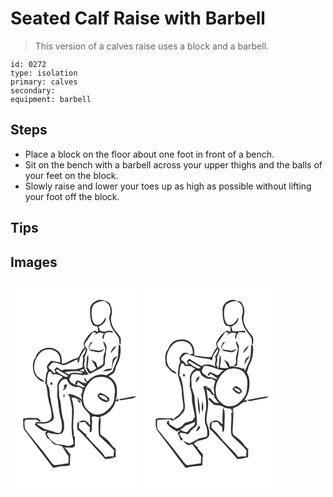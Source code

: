 # Seated Calf Raise with Barbell
> This version of a calves raise uses a block and a barbell.

``` 
id: 0272 
type: isolation 
primary: calves 
secondary:  
equipment: barbell 
``` 

## Steps

 - Place a block on the floor about one foot in front of a bench.
 - Sit on the bench with a barbell across your upper thighs and the balls of your feet on the block.
 - Slowly raise and lower your toes up as high as possible without lifting your foot off the block.

## Tips


## Images

<svg width="208" height="250pt" viewBox="0 0 156 250" xmlns="http://www.w3.org/2000/svg">
  <g fill="#FFF">
    <path d="M0 0h156v250H0V0m103.45 23.81c-4.03 1.77-8.15 5.52-7.87 10.3-.15 6.02-.06 12.35 2.59 17.89 1.16 2.45 3.97 2.63 6.33 2.85.44 2.35.95 4.82-.06 7.11-.53-1.82-2.84-2.39-4.34-1.61-5.56 2.42-9 7.89-11.72 13.07-1.23 2.21.08 4.73.39 7.05-3.22 2.52-4.51 6.49-6.34 9.97-.83 1.75-2.62 2.76-4.49 2.99-5.91.81-10.05 6.49-16.38 5.86.21-4.71.13-9.91-3.26-13.61-7.68-9.38-25.3-5.52-28.24 6.37-3.98 4.91-3.6 11.71-2.4 17.54 1.75 5.65 6.5 10.37 12.17 12.08.42-3.28-3.68-3.18-5.36-5.16-5.47-3.86-7.1-11.23-5.6-17.48C30.39 93.09 33.7 87.36 39 84.07c4.13-1.86 9.15-2.53 13.29-.32 5.76 2.01 7.93 8.72 7.38 14.31-3.79-.61-7.47-1.9-11.36-1.8-1.5 1.95-3.24 3.76-4.38 5.95-.97 2.21 1.57 4.46.24 6.55-2.4 4.24-1.3 9.29-2.78 13.83l1.41 2.37c.67 3.67 1.45 7.34 1.7 11.08.66 9.15 5.25 17.71 4.83 26.99-.09 2.95-2.74 5.08-5.33 5.98-4.43 1.39-9.11.06-13.62.82-.29.76-.86 2.3-1.15 3.06 2.74 2.5 5.8 4.64 8.85 6.74 1.65 1.2 3.7.82 5.56.55-.71.87-1.42 1.74-2.12 2.62.89 1.92 1.71 3.86 2.41 5.85 1.32.89 2.66 1.75 4.01 2.59.81 1.39 1.71 2.77 2.97 3.81 3.07 3.32 8.59 1.04 11.62 4.45 2.43 3.52 4.2 7.49 7.11 10.69.08 2.98-.08 5.95-.23 8.93-5.59.51-11.12 1.53-16.7 2.14-3.16-1.84-4.88-5.23-7.15-7.97-8.95-12.2-19-23.56-28.22-35.54-.12-3.48-1.63-7.87.46-10.85 4.44-.35 8.91-.32 13.36-.48 1.5.83 2.77 2.76 4.67 2.4.67-2.2-2.57-2.82-3.72-4.17-5.66.47-11.68-.9-17.08 1.1.82 4.9-.85 10.66 2.74 14.7 11.13 14.63 22.01 29.46 33.28 43.98 4.67-.64 9.24-2.03 13.98-2.08 2.13-.04 4.31-.12 6.26-1.09-.13-4.35.27-8.68.58-13.01-2.42-2.71-4.54-5.66-7.18-8.17 3.11.06 6.22.33 9.33.37 1.04-.54 2.08-1.07 3.13-1.58.39-3.98.12-7.98.17-11.97-.45-.07-1.35-.23-1.8-.3 1.59-3.67-.55-7.4-.37-11.15.16-6.18.33-12.36 1.01-18.51-.6-5.49-.87-11.14-2.95-16.32 2.46-.59 5.08-.58 6.8 1.57 2.07.16 3.74 1.39 5.31 2.64-.17 6.61 5.75 10.76 9.46 15.46 1.42 3.47-.03 7.31.99 10.93.58 1.29-1.09 2.28-1.6.78-.62-2.28-2.99-3.29-4.91-4.26-3.17-.49-6.3.78-8.78 2.7-.58 2.57-.64 5.25-.27 7.86 5.43 4.72 10.28 10.08 15.15 15.37 5.85 6.91 12.44 13.16 18.14 20.18 4.35.07 8.6-1 12.69-2.36-.01-3.22.06-6.43.05-9.65-2.03-1.61-3.97-3.38-5.43-5.54-3.13-4.88-7.94-8.3-12.59-11.59-1.79-7.06.92-14.39-.49-21.54 7.98-2.26 14.58-8.33 17.62-16.03.1-.64.28-1.94.37-2.59.94-.02 2.81-.04 3.74-.06.28-.97-.04-1.92-.32-2.84l-2.94 1.75c1.94-5.26 1.83-10.97 1.15-16.46-.96-5.41-4.85-9.75-9.67-12.16 1.89-1.53 4.14-2.53 6.04-4.04 2.6-2.47 2-6.43 3.62-9.4 4.25-6.84 5.37-15.25 4.56-23.17-.64-.69-1.28-1.38-1.91-2.08-.38 4.58-.69 9.16-.79 13.75-.83 6.67-4.84 12.33-6.59 18.75-2.47 1.63-4.95 3.28-7.5 4.78-8.05-2.79-17.25.99-22.55 7.3-.48-.22-1.43-.67-1.9-.9 0-1.52-.6-2.71-1.82-3.56-.93 2.76.96 4.52 2.94 6.06-3.65 1.71-6.71-.9-9.82-2.41-2.76-1.14-6.42 4.22-2.68 5.39.52-1.33 1.04-2.65 1.56-3.97 3.17 1.77 5.77 4.37 8.9 6.2-3.68 1.57-6.24-2.17-9.7-2.12-3.13-.22-5.56-2.49-8.15-4.01-.47-1.1-.95-2.18-1.45-3.26.8-2.09 1.9-4.05 3.07-5.96 4.44.14 8.91.11 13.28 1.03l.32 1.83.05-2.07c2.2.08 4.38-.25 6.54-.69-1.63-2.08-3.03-4.33-4.5-6.52-.25-1.9-.72-3.76-.98-5.66.44-2.62 1.75-5.29.45-7.9 1.66-3.25 2.87-6.67 3.55-10.26-2.19-1.89-4.5-4.78-2.4-7.67 3.2-4.06 5.94-8.45 9.02-12.6 1.36.28 2.72.55 4.09.82-.47.6-1.4 1.81-1.86 2.42 2-.91 3.91-2.02 5.96-2.82 1.76.11 3.38.86 5.05 1.35-.98 2.01-2.84 4.77-.8 6.77.68-1.91 1.51-3.83 1.45-5.91 2.08-3.49 6.27-2.54 9.61-1.97.09-.48.26-1.43.35-1.9-3.41-.86-6.9-.48-10.12.88-1.72-.48-3.45-.9-5.2-1.26-.44-1.74-.93-3.45-1.49-5.15 4.5-1.65 9.62-5.74 8.3-11.11-2.04 4.06-4.83 9.59-10.23 9.07-3.74.39-5.12-3.94-5.96-6.8-.96-5.67-1.43-12.17 1.71-17.27 3.51-3.27 8.63-4.54 13.35-4.39 3.69 2.39 7.01 5.93 6.64 10.67 1.02 4.15-2.42 7.97-.86 12.04.84 2.63.76 5.53 2.17 7.98 2.3 4.52 5.61 8.44 8.46 12.61 1.28 2.12 1.27 4.67 1.01 7.05.49.79 1 1.57 1.52 2.35.19-3 .78-6.07.01-9.04-2.11-4.01-5.77-6.94-7.95-10.91-2.85-4.58-4.55-10.39-2.86-15.68 1.34-5.38.13-11.52-3.61-15.67-4.32-2.08-9.42-4.13-14.13-1.94m7.94 48.17c-.1 3.24 1.53 6.11 2.45 9.12.23 4.06-2.4 7.74-2.27 11.82-.16 2.51.46 5.35-.92 7.6-1.86 1.35-3.89 2.44-5.85 3.65-.83-1.92-1.55-3.88-2.08-5.89a21.882 21.882 0 0 0-5.75-3.19c2.62 3 3.97 6.78 6.22 10.03-2.3 1.14-4.43 3.28-7.02 3.48-1.48-1.41-2.38-3.4-3.86-4.85.76-4.85 1.66-9.71 1.01-14.63-.54.75-1.66 1.28-1.58 2.35.07 4.83-1.07 9.6-.74 14.44 1.05 1.28 2.01 2.65 2.3 4.32.7.44 1.41.87 2.12 1.3 4.55-1.93 8.55-4.97 13.23-6.6 1.52-1.47 3.41-2.66 4.53-4.48.25-3.48-.25-7.06.9-10.44.88-2.64 0-5.55 1.14-8.13.44-3.8-1.62-7.02-3.83-9.9m-15.58 2.04c-.13.47-.39 1.42-.52 1.9-.56.94-1.1 1.89-1.65 2.84.4 1.26.79 2.52 1.16 3.78.63.6 1.26 1.19 1.89 1.79 3.19.07 6.2 1.25 9.35 1.57 2.5-.35 5.01-1.75 6.24-4.03-2.12.56-3.99 2-6.2 2.19-3.48-.56-6.91-1.58-10.49-1.28-.39-1.26-.77-2.51-1.16-3.76 1.44-1.86 2.78-3.79 4.2-5.66l-2.82.66m24.71 12.94c2.02-3.07 5.47-5.53 6.34-9.14-2.94 2.17-6.79 5.07-6.34 9.14m2.02 8.45c-.66 3.19-.38 6.5-1.03 9.7-3.74.55-8.23.3-10.4 4.07 3.31-1.42 7.36-.6 10.37-2.55.97-3.84 1.22-7.95 3.28-11.45 1.45-1.57 2.84-3.21 3.88-5.1-2.21 1.45-5.41 2.43-6.1 5.33m7.5 46.58c.77.55 1.55 1.11 2.34 1.66 5.99-1.5 12.34-1.58 18.09-3.97-.96-.89-2.19-1.12-3.42-.71-5.67 1.01-11.3 2.28-17.01 3.02m-49.76 1.5c1.04 1.18 2.27 3.13 3.96 3.16.55-1.74-2.64-4.66-3.96-3.16z"/>
    <path d="M83.88 90.85c1.82-3.33 3.77-6.6 6.12-9.58 1.02 3.72-1.67 6.77-3.49 9.68 2.02 4.12-1.22 8.2.37 12.32-6.45 4.27-14.54 2.79-21.81 2.97-.82.29-2.47.86-3.29 1.15-2.14-1.25-4.27-2.53-6.43-3.75-.95 1.08-1.9 2.15-2.84 3.24.59 1.11 1.18 2.22 1.75 3.34-.59.1-1.78.32-2.38.42-.92-1.63-2.25-2.95-3.59-4.23-.49-.23-1.46-.68-1.95-.91-.16-.61-.48-1.85-.64-2.46 1.82-1.77 3.46-3.75 5.55-5.21 4.31-.13 7.91 2.54 11.98 3.38 6.52-.4 11.37-5.54 17.66-6.76-.19.88-.56 2.62-.75 3.49.49-.08 1.45-.24 1.94-.31.21-.69.64-2.07.85-2.75-.39-1.45.29-2.8.95-4.03zM82.88 107.92c1.65-.88 3.36-1.67 5.07-2.43.13.89.38 2.67.5 3.56-1.87-.31-3.73-.69-5.57-1.13z"/>
    <path d="M54.09 107.85c1.79-2.8 4.12-.27 6.01.94 2.87 2 6.15 3.33 9.04 5.31-1.92 2.3-4.54.55-6.6-.48-3.14-1.41-5.72-3.73-8.45-5.77zM46.27 108.95c.91.19 1.81.38 2.71.57.45.99.92 1.99 1.39 2.97 4.54-.95 8.82.5 12.44 3.25-4.3 2.37-7 7.36-6.53 12.26.48 4.01-1.02 8.05.07 12.02.96 4.57.72 9.31 1.82 13.86.5 5.17 1.69 10.24 3.09 15.24.52 4.51 1.24 9.65-1.87 13.44-2.32-.11-4.77.08-6.88-1.05-4.68-2.24-10.37-2.15-14.54-5.49-2.11-1.78-5.04-2.47-6.63-4.87 5.57-.16 12.24 1.5 16.9-2.31.47-.16 1.4-.48 1.86-.64.73-1.48 2.38-2.82 2.06-4.6-1.05-7.25-3.16-14.29-3.99-21.57-1.73-5.9-.1-12.99-4.29-18.02.06-5.04-.09-10.51 2.39-15.06m3.64 15.76c.81-1.33.53-2.32-.82-2.95-2.14.23-1.16 4.33.82 2.95zM65.12 109.6c5.18-1.1 10.49-1.14 15.75-1.05 1.97.44 4.63.37 5.58 2.58-5.38.25-11.7-2.67-16.26 1.33-1.68-.96-3.37-1.93-5.07-2.86zM104.63 115.69c5.3-1.05 11.16-.22 15.39 3.32 3.68 3.61 5.64 8.83 5.22 13.98-.4 5.18-.23 10.7-2.9 15.35-2.44 3.78-5.71 7.02-9.38 9.59-5.75 3.96-14.42 3.53-19.23-1.74-6.16-4.5-7.54-13.04-6.09-20.11 1.83-7.46 6.02-14.5 12.47-18.84 1.33-.95 2.96-1.24 4.52-1.55m.12 20.57l-.04 3.07c2.81 3.4 6.76 6.4 11.37 6.44.63-.44 1.88-1.33 2.51-1.77-.06-1.08.16-2.22-.25-3.25-2.78-3.05-6.72-4.54-10.32-6.34-1.08.63-2.17 1.25-3.27 1.85z"/>
    <path d="M59.67 121.71c1.81-2.45 5.41-5.14 8.34-2.78 1.5 5.88 8.17 9.8 14.05 8.42 1.57.89 3.13 1.8 4.7 2.7-.35 1.92-.77 3.83-1.18 5.74-.24-.1-.71-.31-.95-.41.48 2.45.72 4.95 1.02 7.43-3.48-3.56-8.33-5.24-12.96-6.74-1.5-.63-2.99.3-4.43.68 1.15.69 2.73 1.25 2.75 2.89 1.1 6.09 3.37 12.06 2.77 18.35.32 7.68-1.19 15.33-.15 22.99-.23 5.06 2.02 9.76 2.06 14.78-2.7 1.89-6.2 3.09-9.42 1.87-3.33-1.08-6.79-1.38-10.26-1.37-5.37-2.54-9.9-6.74-12.29-12.21.32-.44.96-1.33 1.27-1.77 5.21 1.39 10.93 2.89 16.23 1.18 4.25-3.36 3.15-9.58 2.78-14.3-2.25-6.87-3.14-14.12-3.65-21.31-.3-4.36-2.67-8.42-2.11-12.86.54-4.41-1.77-9.48 1.43-13.28m5.68 2.54c-.29.46-.86 1.37-1.14 1.83.04.71.11 2.13.15 2.84-.47.66-1.42 1.98-1.9 2.64 3.62-.38 4.87-4.07 5.49-7.11l-2.6-.2m-1.76 15.2c2.24.42 1.29-2.65.56-3.68-.47 1.17-.95 2.41-.56 3.68zM105.96 137.47c4.59-1.18 10.11 1.81 11.02 6.62-3.97-1.38-8.72-2.8-11.02-6.62zM97.34 163.82c.66-.43 1.34-.84 2.02-1.25 2.78.83 5.98.39 8.35 2.32l-1.58.89c-.63 6.67-1.03 13.56.17 20.14 5.98 5.89 12.51 11.25 18.02 17.62-.28 2.54-.53 5.09-.81 7.64-3.25-.73-6.56-.25-9.76.46-3.17-5.46-8.04-9.55-12.28-14.12-3.83-3.82-7.12-8.13-11.02-11.88.27-.18.82-.54 1.09-.71-3.63-2.08-6.23-5.46-9.47-8.04.1-2.38.22-4.76.27-7.14 2.38.17 4.77-.01 7.11-.47 1.51 2.29 3.07 4.66 5.54 6.03.24 2.18.14 4.38-.19 6.55 1.21-.41 2.77-.66 2.58-2.33.27-5.23 1.12-10.52-.04-15.71z"/>
  </g>
  <g fill="#333">
    <path d="M103.45 23.81c4.71-2.19 9.81-.14 14.13 1.94 3.74 4.15 4.95 10.29 3.61 15.67-1.69 5.29.01 11.1 2.86 15.68 2.18 3.97 5.84 6.9 7.95 10.91.77 2.97.18 6.04-.01 9.04-.52-.78-1.03-1.56-1.52-2.35.26-2.38.27-4.93-1.01-7.05-2.85-4.17-6.16-8.09-8.46-12.61-1.41-2.45-1.33-5.35-2.17-7.98-1.56-4.07 1.88-7.89.86-12.04.37-4.74-2.95-8.28-6.64-10.67-4.72-.15-9.84 1.12-13.35 4.39-3.14 5.1-2.67 11.6-1.71 17.27.84 2.86 2.22 7.19 5.96 6.8 5.4.52 8.19-5.01 10.23-9.07 1.32 5.37-3.8 9.46-8.3 11.11.56 1.7 1.05 3.41 1.49 5.15 1.75.36 3.48.78 5.2 1.26 3.22-1.36 6.71-1.74 10.12-.88-.09.47-.26 1.42-.35 1.9-3.34-.57-7.53-1.52-9.61 1.97.06 2.08-.77 4-1.45 5.91-2.04-2-.18-4.76.8-6.77-1.67-.49-3.29-1.24-5.05-1.35-2.05.8-3.96 1.91-5.96 2.82.46-.61 1.39-1.82 1.86-2.42-1.37-.27-2.73-.54-4.09-.82-3.08 4.15-5.82 8.54-9.02 12.6-2.1 2.89.21 5.78 2.4 7.67-.68 3.59-1.89 7.01-3.55 10.26 1.3 2.61-.01 5.28-.45 7.9.26 1.9.73 3.76.98 5.66 1.47 2.19 2.87 4.44 4.5 6.52-2.16.44-4.34.77-6.54.69l-.05 2.07-.32-1.83c-4.37-.92-8.84-.89-13.28-1.03-1.17 1.91-2.27 3.87-3.07 5.96.5 1.08.98 2.16 1.45 3.26 2.59 1.52 5.02 3.79 8.15 4.01 3.46-.05 6.02 3.69 9.7 2.12-3.13-1.83-5.73-4.43-8.9-6.2-.52 1.32-1.04 2.64-1.56 3.97-3.74-1.17-.08-6.53 2.68-5.39 3.11 1.51 6.17 4.12 9.82 2.41-1.98-1.54-3.87-3.3-2.94-6.06 1.22.85 1.82 2.04 1.82 3.56.47.23 1.42.68 1.9.9 5.3-6.31 14.5-10.09 22.55-7.3 2.55-1.5 5.03-3.15 7.5-4.78 1.75-6.42 5.76-12.08 6.59-18.75.1-4.59.41-9.17.79-13.75.63.7 1.27 1.39 1.91 2.08.81 7.92-.31 16.33-4.56 23.17-1.62 2.97-1.02 6.93-3.62 9.4-1.9 1.51-4.15 2.51-6.04 4.04 4.82 2.41 8.71 6.75 9.67 12.16.68 5.49.79 11.2-1.15 16.46l2.94-1.75c.28.92.6 1.87.32 2.84-.93.02-2.8.04-3.74.06-.09.65-.27 1.95-.37 2.59-3.04 7.7-9.64 13.77-17.62 16.03 1.41 7.15-1.3 14.48.49 21.54 4.65 3.29 9.46 6.71 12.59 11.59 1.46 2.16 3.4 3.93 5.43 5.54.01 3.22-.06 6.43-.05 9.65-4.09 1.36-8.34 2.43-12.69 2.36-5.7-7.02-12.29-13.27-18.14-20.18-4.87-5.29-9.72-10.65-15.15-15.37-.37-2.61-.31-5.29.27-7.86 2.48-1.92 5.61-3.19 8.78-2.7 1.92.97 4.29 1.98 4.91 4.26.51 1.5 2.18.51 1.6-.78-1.02-3.62.43-7.46-.99-10.93-3.71-4.7-9.63-8.85-9.46-15.46-1.57-1.25-3.24-2.48-5.31-2.64-1.72-2.15-4.34-2.16-6.8-1.57 2.08 5.18 2.35 10.83 2.95 16.32-.68 6.15-.85 12.33-1.01 18.51-.18 3.75 1.96 7.48.37 11.15.45.07 1.35.23 1.8.3-.05 3.99.22 7.99-.17 11.97-1.05.51-2.09 1.04-3.13 1.58-3.11-.04-6.22-.31-9.33-.37 2.64 2.51 4.76 5.46 7.18 8.17-.31 4.33-.71 8.66-.58 13.01-1.95.97-4.13 1.05-6.26 1.09-4.74.05-9.31 1.44-13.98 2.08-11.27-14.52-22.15-29.35-33.28-43.98-3.59-4.04-1.92-9.8-2.74-14.7 5.4-2 11.42-.63 17.08-1.1 1.15 1.35 4.39 1.97 3.72 4.17-1.9.36-3.17-1.57-4.67-2.4-4.45.16-8.92.13-13.36.48-2.09 2.98-.58 7.37-.46 10.85 9.22 11.98 19.27 23.34 28.22 35.54 2.27 2.74 3.99 6.13 7.15 7.97 5.58-.61 11.11-1.63 16.7-2.14.15-2.98.31-5.95.23-8.93-2.91-3.2-4.68-7.17-7.11-10.69-3.03-3.41-8.55-1.13-11.62-4.45-1.26-1.04-2.16-2.42-2.97-3.81-1.35-.84-2.69-1.7-4.01-2.59-.7-1.99-1.52-3.93-2.41-5.85.7-.88 1.41-1.75 2.12-2.62-1.86.27-3.91.65-5.56-.55-3.05-2.1-6.11-4.24-8.85-6.74.29-.76.86-2.3 1.15-3.06 4.51-.76 9.19.57 13.62-.82 2.59-.9 5.24-3.03 5.33-5.98.42-9.28-4.17-17.84-4.83-26.99-.25-3.74-1.03-7.41-1.7-11.08l-1.41-2.37c1.48-4.54.38-9.59 2.78-13.83 1.33-2.09-1.21-4.34-.24-6.55 1.14-2.19 2.88-4 4.38-5.95 3.89-.1 7.57 1.19 11.36 1.8.55-5.59-1.62-12.3-7.38-14.31-4.14-2.21-9.16-1.54-13.29.32-5.3 3.29-8.61 9.02-10.13 14.96-1.5 6.25.13 13.62 5.6 17.48 1.68 1.98 5.78 1.88 5.36 5.16-5.67-1.71-10.42-6.43-12.17-12.08-1.2-5.83-1.58-12.63 2.4-17.54C33 80.16 50.62 76.3 58.3 85.68c3.39 3.7 3.47 8.9 3.26 13.61 6.33.63 10.47-5.05 16.38-5.86 1.87-.23 3.66-1.24 4.49-2.99 1.83-3.48 3.12-7.45 6.34-9.97-.31-2.32-1.62-4.84-.39-7.05 2.72-5.18 6.16-10.65 11.72-13.07 1.5-.78 3.81-.21 4.34 1.61 1.01-2.29.5-4.76.06-7.11-2.36-.22-5.17-.4-6.33-2.85-2.65-5.54-2.74-11.87-2.59-17.89-.28-4.78 3.84-8.53 7.87-10.3M83.88 90.85c-.66 1.23-1.34 2.58-.95 4.03-.21.68-.64 2.06-.85 2.75-.49.07-1.45.23-1.94.31.19-.87.56-2.61.75-3.49-6.29 1.22-11.14 6.36-17.66 6.76-4.07-.84-7.67-3.51-11.98-3.38-2.09 1.46-3.73 3.44-5.55 5.21.16.61.48 1.85.64 2.46.49.23 1.46.68 1.95.91 1.34 1.28 2.67 2.6 3.59 4.23.6-.1 1.79-.32 2.38-.42-.57-1.12-1.16-2.23-1.75-3.34.94-1.09 1.89-2.16 2.84-3.24 2.16 1.22 4.29 2.5 6.43 3.75.82-.29 2.47-.86 3.29-1.15 7.27-.18 15.36 1.3 21.81-2.97-1.59-4.12 1.65-8.2-.37-12.32 1.82-2.91 4.51-5.96 3.49-9.68-2.35 2.98-4.3 6.25-6.12 9.58m-1 17.07c1.84.44 3.7.82 5.57 1.13-.12-.89-.37-2.67-.5-3.56-1.71.76-3.42 1.55-5.07 2.43m-28.79-.07c2.73 2.04 5.31 4.36 8.45 5.77 2.06 1.03 4.68 2.78 6.6.48-2.89-1.98-6.17-3.31-9.04-5.31-1.89-1.21-4.22-3.74-6.01-.94m-7.82 1.1c-2.48 4.55-2.33 10.02-2.39 15.06 4.19 5.03 2.56 12.12 4.29 18.02.83 7.28 2.94 14.32 3.99 21.57.32 1.78-1.33 3.12-2.06 4.6-.46.16-1.39.48-1.86.64-4.66 3.81-11.33 2.15-16.9 2.31 1.59 2.4 4.52 3.09 6.63 4.87 4.17 3.34 9.86 3.25 14.54 5.49 2.11 1.13 4.56.94 6.88 1.05 3.11-3.79 2.39-8.93 1.87-13.44-1.4-5-2.59-10.07-3.09-15.24-1.1-4.55-.86-9.29-1.82-13.86-1.09-3.97.41-8.01-.07-12.02-.47-4.9 2.23-9.89 6.53-12.26-3.62-2.75-7.9-4.2-12.44-3.25-.47-.98-.94-1.98-1.39-2.97-.9-.19-1.8-.38-2.71-.57m18.85.65c1.7.93 3.39 1.9 5.07 2.86 4.56-4 10.88-1.08 16.26-1.33-.95-2.21-3.61-2.14-5.58-2.58-5.26-.09-10.57-.05-15.75 1.05m39.51 6.09c-1.56.31-3.19.6-4.52 1.55-6.45 4.34-10.64 11.38-12.47 18.84-1.45 7.07-.07 15.61 6.09 20.11 4.81 5.27 13.48 5.7 19.23 1.74 3.67-2.57 6.94-5.81 9.38-9.59 2.67-4.65 2.5-10.17 2.9-15.35.42-5.15-1.54-10.37-5.22-13.98-4.23-3.54-10.09-4.37-15.39-3.32m-44.96 6.02c-3.2 3.8-.89 8.87-1.43 13.28-.56 4.44 1.81 8.5 2.11 12.86.51 7.19 1.4 14.44 3.65 21.31.37 4.72 1.47 10.94-2.78 14.3-5.3 1.71-11.02.21-16.23-1.18-.31.44-.95 1.33-1.27 1.77 2.39 5.47 6.92 9.67 12.29 12.21 3.47-.01 6.93.29 10.26 1.37 3.22 1.22 6.72.02 9.42-1.87-.04-5.02-2.29-9.72-2.06-14.78-1.04-7.66.47-15.31.15-22.99.6-6.29-1.67-12.26-2.77-18.35-.02-1.64-1.6-2.2-2.75-2.89 1.44-.38 2.93-1.31 4.43-.68 4.63 1.5 9.48 3.18 12.96 6.74-.3-2.48-.54-4.98-1.02-7.43.24.1.71.31.95.41.41-1.91.83-3.82 1.18-5.74-1.57-.9-3.13-1.81-4.7-2.7-5.88 1.38-12.55-2.54-14.05-8.42-2.93-2.36-6.53.33-8.34 2.78m37.67 42.11c1.16 5.19.31 10.48.04 15.71.19 1.67-1.37 1.92-2.58 2.33.33-2.17.43-4.37.19-6.55-2.47-1.37-4.03-3.74-5.54-6.03-2.34.46-4.73.64-7.11.47-.05 2.38-.17 4.76-.27 7.14 3.24 2.58 5.84 5.96 9.47 8.04-.27.17-.82.53-1.09.71 3.9 3.75 7.19 8.06 11.02 11.88 4.24 4.57 9.11 8.66 12.28 14.12 3.2-.71 6.51-1.19 9.76-.46.28-2.55.53-5.1.81-7.64-5.51-6.37-12.04-11.73-18.02-17.62-1.2-6.58-.8-13.47-.17-20.14l1.58-.89c-2.37-1.93-5.57-1.49-8.35-2.32-.68.41-1.36.82-2.02 1.25z"/>
    <path d="M111.39 71.98c2.21 2.88 4.27 6.1 3.83 9.9-1.14 2.58-.26 5.49-1.14 8.13-1.15 3.38-.65 6.96-.9 10.44-1.12 1.82-3.01 3.01-4.53 4.48-4.68 1.63-8.68 4.67-13.23 6.6-.71-.43-1.42-.86-2.12-1.3-.29-1.67-1.25-3.04-2.3-4.32-.33-4.84.81-9.61.74-14.44-.08-1.07 1.04-1.6 1.58-2.35.65 4.92-.25 9.78-1.01 14.63 1.48 1.45 2.38 3.44 3.86 4.85 2.59-.2 4.72-2.34 7.02-3.48-2.25-3.25-3.6-7.03-6.22-10.03 2.07.77 4 1.84 5.75 3.19.53 2.01 1.25 3.97 2.08 5.89 1.96-1.21 3.99-2.3 5.85-3.65 1.38-2.25.76-5.09.92-7.6-.13-4.08 2.5-7.76 2.27-11.82-.92-3.01-2.55-5.88-2.45-9.12z"/>
    <path d="M95.81 74.02l2.82-.66c-1.42 1.87-2.76 3.8-4.2 5.66.39 1.25.77 2.5 1.16 3.76 3.58-.3 7.01.72 10.49 1.28 2.21-.19 4.08-1.63 6.2-2.19-1.23 2.28-3.74 3.68-6.24 4.03-3.15-.32-6.16-1.5-9.35-1.57-.63-.6-1.26-1.19-1.89-1.79-.37-1.26-.76-2.52-1.16-3.78.55-.95 1.09-1.9 1.65-2.84.13-.48.39-1.43.52-1.9zM120.52 86.96c-.45-4.07 3.4-6.97 6.34-9.14-.87 3.61-4.32 6.07-6.34 9.14zM122.54 95.41c.69-2.9 3.89-3.88 6.1-5.33-1.04 1.89-2.43 3.53-3.88 5.1-2.06 3.5-2.31 7.61-3.28 11.45-3.01 1.95-7.06 1.13-10.37 2.55 2.17-3.77 6.66-3.52 10.4-4.07.65-3.2.37-6.51 1.03-9.7zM49.91 124.71c-1.98 1.38-2.96-2.72-.82-2.95 1.35.63 1.63 1.62.82 2.95zM65.35 124.25l2.6.2c-.62 3.04-1.87 6.73-5.49 7.11.48-.66 1.43-1.98 1.9-2.64-.04-.71-.11-2.13-.15-2.84.28-.46.85-1.37 1.14-1.83zM104.75 136.26c1.1-.6 2.19-1.22 3.27-1.85 3.6 1.8 7.54 3.29 10.32 6.34.41 1.03.19 2.17.25 3.25-.63.44-1.88 1.33-2.51 1.77-4.61-.04-8.56-3.04-11.37-6.44l.04-3.07m1.21 1.21c2.3 3.82 7.05 5.24 11.02 6.62-.91-4.81-6.43-7.8-11.02-6.62zM63.59 139.45c-.39-1.27.09-2.51.56-3.68.73 1.03 1.68 4.1-.56 3.68zM130.04 141.99c5.71-.74 11.34-2.01 17.01-3.02 1.23-.41 2.46-.18 3.42.71-5.75 2.39-12.1 2.47-18.09 3.97-.79-.55-1.57-1.11-2.34-1.66zM80.28 143.49c1.32-1.5 4.51 1.42 3.96 3.16-1.69-.03-2.92-1.98-3.96-3.16z"/>
  </g>
</svg>

<svg width="208" height="250pt" viewBox="0 0 156 250" xmlns="http://www.w3.org/2000/svg">
  <g fill="#FFF">
    <path d="M0 0h156v250H0V0m105.87 23.13c-5.51 1.04-10.92 5.96-10.34 11.93-.04 5.7.11 11.68 2.64 16.91 1.16 2.54 4.13 2.59 6.5 3 .32 2.28.32 4.6.12 6.9-1.05-1.3-3-2.44-4.65-1.54-5.6 2.43-9.06 7.94-11.78 13.15-1.18 2.18.13 4.65.37 6.91-3.49 2.92-4.45 7.54-6.89 11.19-6.83.42-13.63-1.03-20.39-1.87.21-4.14.47-8.66-1.91-12.29-2.94-5.97-10.5-8.16-16.67-6.8-6.15.71-11.01 5.76-12.86 11.48-4.42 5.03-3.38 12.32-2.63 18.41 2.61 5 7.03 9.64 12.64 11.16-.19-3.29-4.18-3.42-6.01-5.56-4.73-3.38-5.89-9.57-5.52-15.02 1.09-6.73 4.66-13.39 10.56-17.05 4.12-1.85 9.14-2.49 13.27-.28 5.53 1.93 7.78 8.3 7.41 13.72-1.53.32-3.06.67-4.53 1.23 5.23 1.49 10.34 3.6 15.8 4.08 4.11.43 8.29.85 12.05 2.7-.18-5.56 4.13-9.89 6.98-14.28.92 3.73-1.63 6.81-3.5 9.72 1.92 4.13-1.14 8.22.23 12.38-4.76-3.16-11.73-4.43-16.61-.88-5.23-2.4-9.75-5.97-14.72-8.81-.97 1.07-1.94 2.13-2.91 3.21.6 1.13 1.19 2.27 1.77 3.41-.58.09-1.73.28-2.31.37-1.12-1.49-2.39-2.87-3.66-4.24-.5-.22-1.51-.66-2.01-.88-.15-.62-.46-1.85-.61-2.47 2.63-2.37 5.01-6.71 9.24-4.71l-.04-1.53c-2.18-.15-4.37-.47-6.56-.19-1.74 1.52-3.18 3.4-4.3 5.42-1.09 2.34 1.58 4.82-.03 7.07-1.98 3.75-1.3 8.13-2.27 12.15 1.01 7.63 5.12 14.86 4.82 22.75-.18 6.42 2.31 12.65 1.81 19.07-.72 1.89-2.18 3.37-3.24 5.07-2.02 3.68-6.44 5-8.56 8.64l-1.97-1.94c-3.88.41-7.77.42-11.64-.02-2.55 0-5.62-.51-7.68 1.36.21 4.95-.87 10.74 2.81 14.71 11.05 14.48 21.82 29.17 32.98 43.57 4.63-.7 9.18-2.01 13.88-2.09 2.14-.03 4.27-.32 6.32-.96-.09-4.4.21-8.79.68-13.16-2.26-2.51-4.43-5.09-6.61-7.68.32-.34.97-1.04 1.29-1.39-.33.11-.98.33-1.3.44-1.35-1.41-2.82-2.68-4.34-3.9 1.98-1.42 3.6-3.65 6.23-3.84 3.28-.58 6.35-1.9 9.56-2.76l-.23-.12c3.61-1.53 3.1-5.81 2.77-8.99-.25-3.91-2.37-7.35-3.12-11.12-.41-8.07 2.62-15.88 1.91-23.96-.73-5-.94-10.07-2.06-15.01 2.67 2.08 5.38 4.24 7.22 7.14.6.14 1.79.41 2.39.54l-.12 3.12.61-.24c1.44 2.33 3.2 4.44 4.97 6.54-1.56-.25-3.15-.32-4.66-.76-2.38-1.7-4.17-4.09-6.54-5.81-.39.36-1.18 1.1-1.58 1.47 1.77 2.15 3.71 4.17 5.86 5.95 2.66 2.27 6.42 1.13 9.52 2.09 2.37 1.09 4.52 2.77 7.2 3.01 1.68.53 3.79.04 5.19 1.14.12.57.36 1.72.49 2.3.36.43 1.07 1.3 1.43 1.73l-2.33.44c1.37 9.07-1.43 18.32.61 27.3 5.91 5.98 12.53 11.27 18.02 17.69-.29 2.51-.53 5.04-.8 7.56-3.07-.52-6.18-.21-9.22.33-7.54-9.66-17.26-17.37-24.54-27.25-2.31-2.81-5.01-5.28-7.68-7.75.09-2.21.19-4.42.25-6.62 2.39.03 4.78-.13 7.14-.49 1.51 2.3 3.14 4.57 5.5 6.07.15 2.11.26 4.21.41 6.32 1.26-.56 1.94-1.48 2.05-2.79.55-5.28.26-10.59.66-15.87-.09-3.59.25-7.6-2.09-10.6-.63 6.61-.85 13.27-.48 19.91-1.9-1.72-3.8-3.54-6.17-4.6-3.2-.59-6.35.79-8.88 2.66-.57 2.51-.64 5.13-.35 7.7 1.3.93 2.59 1.91 3.66 3.1 10.01 10.72 19.98 21.51 29.49 32.68 4.41 0 8.72-1.04 12.89-2.39.02-3.21.08-6.42.07-9.63-2.24-1.81-4.31-3.86-5.91-6.27-3.09-4.57-7.75-7.7-12.1-10.96-.94-2.37-.55-5.1-.62-7.61.63-6.6.64-13.23.87-19.84a5.537 5.537 0 0 1-.72-3.23c.78-1.73 3-1.67 4.44-2.59 4.24-1.61 6.89-6.78 11.98-5.9.09-.61.27-1.83.37-2.44l-2.82.67c2.61-4.61 5.12-9.42 5.78-14.76.5-6.4.78-13.36-3.09-18.87 1.53-3 1.72-6.46 3.23-9.47 4.02-6.66 5.04-14.78 4.27-22.42-.65-.7-1.29-1.4-1.93-2.11-1.04 7.45.42 15.5-3.4 22.35-1.9 3.22-2.13 7.54-5.17 9.97l.44-3.48c-3.13 1.72-5.76-1.7-8.92-1.22-2.96.18-5.57-2.34-8.5-.48-.68-1.61-1.24-3.26-1.96-4.85-1.42-1.68-3.54-2.46-5.46-3.41 2.31 2.98 3.93 6.37 5.6 9.73-3.49.13-7.02.38-10.46-.38.52-5.06 2.75-10.49.11-15.33-.99 5.43-.62 11.04-1.99 16.43-.87-1.99-2.7-3.97-1.92-6.28.57-2.31 1.28-4.67.35-7.01 1.59-3.28 2.85-6.69 3.46-10.29-2.13-1.88-4.44-4.71-2.38-7.56 3.12-4.15 6.06-8.43 9-12.72 1.11.26 3.33.79 4.45 1.05-.78.64-2.32 1.91-3.09 2.55 2.36-.93 4.57-2.2 6.94-3.12 1.69.21 3.3.8 4.94 1.24-1.07 2.23-2.4 4.77-.92 7.12.76-1.97 1.43-3.98 1.83-6.06.66-.88 1.33-1.75 2.01-2.62 2.48-.02 4.96.21 7.42.5l.32-1.88c-5.13-1.32-10.2 1.67-15.3-.22-.43-1.77-.92-3.53-1.46-5.27 4.54-1.69 9.26-5.67 8.47-11.04-2.46 3.85-4.9 9.53-10.4 9.01-3.8.38-5.22-3.99-6.04-6.91-.92-5.64-1.4-12.1 1.73-17.16 3.51-3.33 8.66-4.49 13.38-4.45 1.54 1.32 3.24 2.46 4.59 4 1.95 2.44 2.02 5.72 2.12 8.7.23 3.03-1.94 5.79-1.21 8.83.58 2.33 1 4.7 1.56 7.03 2 5.56 6.14 9.96 9.35 14.82 1.28 2.12 1.23 4.67 1.01 7.05.49.78.99 1.55 1.5 2.32.18-3.81 1.41-8.46-1.59-11.56-5.11-5.99-10.66-12.97-9.82-21.36 1.1-4.25 1.8-8.9.07-13.08-1.01-2.52-2.17-5.58-5.11-6.29-3.11-.97-6.35-2.63-9.67-1.63m8.07 58.86c-.78 4.68-3.01 9.14-2.33 14 .44 2.76-.78 5.42-3.6 6.32 1.43.01 2.86.05 4.29.13 1.6-3.41.48-7.27 1.36-10.84 1.09-3.58.87-7.36 1.46-11.02.44-3.32-2.03-5.87-3.52-8.56-.52 3.55 1.87 6.58 2.34 9.97M95.79 74c-.11.48-.35 1.45-.46 1.93-.58.92-1.14 1.85-1.7 2.78.42 1.29.82 2.58 1.2 3.88.63.57 1.26 1.13 1.88 1.71 3.17.16 6.18 1.24 9.31 1.58 2.62-.23 4.89-1.97 6.48-3.98-2.17.55-4.12 1.87-6.36 2.11-3.52-.46-6.98-1.46-10.56-1.27-.4-1.24-.8-2.49-1.19-3.74 1.43-1.8 2.76-3.68 4.15-5.52-.92.17-1.83.35-2.75.52m24.64 13.02c2.28-3.03 5.27-5.71 6.64-9.29-3.13 2.13-6.85 5.12-6.64 9.29m2.66 7.04c-1.09 2.06-.95 4.48-1.06 6.74 1.51-4.04 4.15-7.34 6.69-10.75-1.92 1.24-4.29 2.06-5.63 4.01m1.75 49c1.26.54 2.46 1.85 3.96 1.23 6.08-1.16 12.17-2.27 18.26-3.39 1.47-.15 2.63-1.01 3.55-2.13-8.69.73-17.16 2.99-25.77 4.29z"/>
    <path d="M54.03 97.79c1.92-2.57 4.16-.24 6.08.97 2.93 1.99 6.18 3.46 9.15 5.4-1.37 1.13-3.13 1.48-4.67.48-3.92-1.62-7.27-4.23-10.56-6.85zM46.24 98.91l2.52.6c.51.98 1.09 1.91 1.74 2.81 2.68.31 5.65-.65 8.05.94 1.45.78 2.84 1.65 4.26 2.49-4.28 2.41-7 7.34-6.52 12.26.34 3.1-.46 6.19-.15 9.28.94 4.21 2.66 8.29 2.53 12.67-.28 8.06 2.96 15.66 3.56 23.63-1.08 1.28-2 2.69-2.81 4.15-3.68 1.43-8.12 1.43-10.91 4.62-2.21 2.58-4.92 4.94-8.58 4.76-2.23-1.16-4.22-2.71-6.48-3.81-2.39-.94-2.1-3.95-2.75-5.97-1.02 1.24-3.05 2.72-1.72 4.49 2.99 4.05 7.4 6.97 11.94 9.05 4.1-1.58 7.46-4.38 10.59-7.38 3.72-1.35 7.61-2.31 11.01-4.44-.47 1.79-.09 4.24-2 5.28-2.98 1.94-5.42 4.51-7.55 7.33-2.86-.17-5.52-1.17-7.97-2.62-1.2 1.23-2.4 2.46-3.58 3.72 1.73 2.72 2.71 5.79 3.87 8.77.82-.15 1.62-.42 2.39-.78 1.55 2.86 3.86 5.69 7.18 6.46 1.41-.28 2.81-.62 4.19-1.01 3.83 4.63 7.16 9.61 10.72 14.44-.1 2.83-.23 5.65-.36 8.47-5.59.49-11.11 1.57-16.69 2.14-2.94-1.66-4.58-4.74-6.65-7.28-9.2-12.38-19.15-24.17-28.87-36.14-.29-3.68-.61-7.4.1-11.05 5.29-.09 10.57-.32 15.85-.43.47.45 1.42 1.35 1.89 1.8 2.79-1.55 5.64-3 8.19-4.92 2.39-1.7 3.7-4.44 5.87-6.37 1.85-4.09 1.13-8.58.48-12.85-.35-6.04-1.41-12-1.7-18.05-1.17-4.05-1.25-8.7-4.02-12.08.06-5.03-.07-10.43 2.38-14.98m3.68 15.76c.83-1.32.56-2.28-.81-2.87-2.2.21-1.19 4.31.81 2.87zM73.18 102.26c8.31-.78 15.39 4.91 23.64 5.11-2.25 1.09-3.93 2.93-5.37 4.93-.65.29-1.97.86-2.62 1.15-2.65-1.33-5.18-2.91-7.97-3.92-1.47.44-5.12 4.1-2.05 4.37 1-.62 1.59-1.62 2.22-2.57 3 1.93 5.77 4.16 8.59 6.33-3.3 1.15-5.69-1.95-8.74-1.97-3.6.45-5.95-2.98-8.99-4.33-.47-1.12-.94-2.23-1.43-3.33.84-1.96 1.79-3.86 2.72-5.77zM104.6 105.69c6.56-1.42 14.57.43 18.06 6.64 3.85 5.83 2.49 13.11 1.86 19.62-.83 6.41-5.54 11.36-10.42 15.17-4.86 3.96-12.29 4.67-17.63 1.32-3.1-2.48-6.55-5.03-7.84-8.95-4.01-10.33.43-22.37 8.26-29.63 2.07-2.13 4.77-3.65 7.71-4.17m2.68 24.24c1.92 2.38 4.26 4.52 7.13 5.67 1.76.49 3.07-1.09 4.48-1.85-.17-3.58-3.49-5.67-6.4-7.04-2.46-1.1-3.84 1.77-5.21 3.22z"/>
    <path d="M58.69 113.08c1.7-2.39 3.96-5.31 7.25-5.02 3.06.02 2.71 3.85 4.45 5.52 3.24 2.76 7.35 4.98 11.74 3.78 1.57.91 3.14 1.84 4.71 2.77-.76 2.67-1.64 5.33-1.9 8.11.23 2.99.62 5.97.62 8.98-1.27-2.69-3.4-4.83-4.63-7.54-.98-.56-1.96-1.11-2.94-1.65-1.07.23-2.14.46-3.22.68l3.04-1.36c-.98-.4-1.96-.81-2.93-1.21-.89.39-1.78.77-2.66 1.16.66 1.82 1.3 3.65 1.74 5.54 1.46 6.92 2.15 14.05 1.8 21.12-1.25 5.73-2.12 11.75-1.15 17.58 2.23 4.73 3.06 10.03 2.17 15.21-3.89 1.92-8.57 1.41-12.21 3.93-2.76 1.92-5.89 3.18-8.93 4.59-2.34-1-4.68-2.03-6.85-3.36-1.42-2.8-3.97-4.89-5.11-7.82 1.25-3.23 4.88-.56 7.38-.87.43.28 1.27.83 1.7 1.1.52-.18 1.56-.54 2.08-.73 1.63-2.55 3.59-4.91 6.03-6.73 1.53-1.33 3.75-2.49 3.81-4.79.49-11.16-2.61-22.04-2.91-33.16-.34-3.21-2.16-6.03-2.56-9.23l-1.08-1.08c.92-5.17-1.21-10.49.56-15.52m6.01 3.34c-.58 1.87-1.21 3.72-1.82 5.58 3.02-1.53 4.52-4.56 5.27-7.71-1.16.69-2.31 1.4-3.45 2.13m1.19 22.17c-.82 7.47.45 14.88 1.74 22.21 1.68-7.38-.45-14.93-1.74-22.21m5.18 5.96c-.3 4.47-1.24 9.13.17 13.5 1.31-4.38 1.54-9.2-.17-13.5m-4.35 29.72c-.91 2.26-2.17 4.35-3.37 6.46 2.79-.5 4.48-2.7 5.5-5.19-.71-.42-1.42-.85-2.13-1.27zM108.88 128.44c3.21.55 7.84 1.71 8.14 5.68-3.41-.61-6.39-2.68-8.14-5.68z"/>
  </g>
  <g fill="#333">
    <path d="M105.87 23.13c3.32-1 6.56.66 9.67 1.63 2.94.71 4.1 3.77 5.11 6.29 1.73 4.18 1.03 8.83-.07 13.08-.84 8.39 4.71 15.37 9.82 21.36 3 3.1 1.77 7.75 1.59 11.56-.51-.77-1.01-1.54-1.5-2.32.22-2.38.27-4.93-1.01-7.05-3.21-4.86-7.35-9.26-9.35-14.82-.56-2.33-.98-4.7-1.56-7.03-.73-3.04 1.44-5.8 1.21-8.83-.1-2.98-.17-6.26-2.12-8.7-1.35-1.54-3.05-2.68-4.59-4-4.72-.04-9.87 1.12-13.38 4.45-3.13 5.06-2.65 11.52-1.73 17.16.82 2.92 2.24 7.29 6.04 6.91 5.5.52 7.94-5.16 10.4-9.01.79 5.37-3.93 9.35-8.47 11.04.54 1.74 1.03 3.5 1.46 5.27 5.1 1.89 10.17-1.1 15.3.22l-.32 1.88c-2.46-.29-4.94-.52-7.42-.5-.68.87-1.35 1.74-2.01 2.62-.4 2.08-1.07 4.09-1.83 6.06-1.48-2.35-.15-4.89.92-7.12-1.64-.44-3.25-1.03-4.94-1.24-2.37.92-4.58 2.19-6.94 3.12.77-.64 2.31-1.91 3.09-2.55-1.12-.26-3.34-.79-4.45-1.05-2.94 4.29-5.88 8.57-9 12.72-2.06 2.85.25 5.68 2.38 7.56-.61 3.6-1.87 7.01-3.46 10.29.93 2.34.22 4.7-.35 7.01-.78 2.31 1.05 4.29 1.92 6.28 1.37-5.39 1-11 1.99-16.43 2.64 4.84.41 10.27-.11 15.33 3.44.76 6.97.51 10.46.38-1.67-3.36-3.29-6.75-5.6-9.73 1.92.95 4.04 1.73 5.46 3.41.72 1.59 1.28 3.24 1.96 4.85 2.93-1.86 5.54.66 8.5.48 3.16-.48 5.79 2.94 8.92 1.22l-.44 3.48c3.04-2.43 3.27-6.75 5.17-9.97 3.82-6.85 2.36-14.9 3.4-22.35.64.71 1.28 1.41 1.93 2.11.77 7.64-.25 15.76-4.27 22.42-1.51 3.01-1.7 6.47-3.23 9.47 3.87 5.51 3.59 12.47 3.09 18.87-.66 5.34-3.17 10.15-5.78 14.76l2.82-.67c-.1.61-.28 1.83-.37 2.44-5.09-.88-7.74 4.29-11.98 5.9-1.44.92-3.66.86-4.44 2.59-.09 1.15.15 2.22.72 3.23-.23 6.61-.24 13.24-.87 19.84.07 2.51-.32 5.24.62 7.61 4.35 3.26 9.01 6.39 12.1 10.96 1.6 2.41 3.67 4.46 5.91 6.27.01 3.21-.05 6.42-.07 9.63-4.17 1.35-8.48 2.39-12.89 2.39-9.51-11.17-19.48-21.96-29.49-32.68-1.07-1.19-2.36-2.17-3.66-3.1-.29-2.57-.22-5.19.35-7.7 2.53-1.87 5.68-3.25 8.88-2.66 2.37 1.06 4.27 2.88 6.17 4.6-.37-6.64-.15-13.3.48-19.91 2.34 3 2 7.01 2.09 10.6-.4 5.28-.11 10.59-.66 15.87-.11 1.31-.79 2.23-2.05 2.79-.15-2.11-.26-4.21-.41-6.32-2.36-1.5-3.99-3.77-5.5-6.07-2.36.36-4.75.52-7.14.49-.06 2.2-.16 4.41-.25 6.62 2.67 2.47 5.37 4.94 7.68 7.75 7.28 9.88 17 17.59 24.54 27.25 3.04-.54 6.15-.85 9.22-.33.27-2.52.51-5.05.8-7.56-5.49-6.42-12.11-11.71-18.02-17.69-2.04-8.98.76-18.23-.61-27.3l2.33-.44c-.36-.43-1.07-1.3-1.43-1.73-.13-.58-.37-1.73-.49-2.3-1.4-1.1-3.51-.61-5.19-1.14-2.68-.24-4.83-1.92-7.2-3.01-3.1-.96-6.86.18-9.52-2.09-2.15-1.78-4.09-3.8-5.86-5.95.4-.37 1.19-1.11 1.58-1.47 2.37 1.72 4.16 4.11 6.54 5.81 1.51.44 3.1.51 4.66.76-1.77-2.1-3.53-4.21-4.97-6.54l-.61.24.12-3.12c-.6-.13-1.79-.4-2.39-.54-1.84-2.9-4.55-5.06-7.22-7.14 1.12 4.94 1.33 10.01 2.06 15.01.71 8.08-2.32 15.89-1.91 23.96.75 3.77 2.87 7.21 3.12 11.12.33 3.18.84 7.46-2.77 8.99l.23.12c-3.21.86-6.28 2.18-9.56 2.76-2.63.19-4.25 2.42-6.23 3.84 1.52 1.22 2.99 2.49 4.34 3.9.32-.11.97-.33 1.3-.44-.32.35-.97 1.05-1.29 1.39 2.18 2.59 4.35 5.17 6.61 7.68-.47 4.37-.77 8.76-.68 13.16-2.05.64-4.18.93-6.32.96-4.7.08-9.25 1.39-13.88 2.09-11.16-14.4-21.93-29.09-32.98-43.57-3.68-3.97-2.6-9.76-2.81-14.71 2.06-1.87 5.13-1.36 7.68-1.36 3.87.44 7.76.43 11.64.02l1.97 1.94c2.12-3.64 6.54-4.96 8.56-8.64 1.06-1.7 2.52-3.18 3.24-5.07.5-6.42-1.99-12.65-1.81-19.07.3-7.89-3.81-15.12-4.82-22.75.97-4.02.29-8.4 2.27-12.15 1.61-2.25-1.06-4.73.03-7.07 1.12-2.02 2.56-3.9 4.3-5.42 2.19-.28 4.38.04 6.56.19l.04 1.53c-4.23-2-6.61 2.34-9.24 4.71.15.62.46 1.85.61 2.47.5.22 1.51.66 2.01.88 1.27 1.37 2.54 2.75 3.66 4.24.58-.09 1.73-.28 2.31-.37-.58-1.14-1.17-2.28-1.77-3.41.97-1.08 1.94-2.14 2.91-3.21 4.97 2.84 9.49 6.41 14.72 8.81 4.88-3.55 11.85-2.28 16.61.88-1.37-4.16 1.69-8.25-.23-12.38 1.87-2.91 4.42-5.99 3.5-9.72-2.85 4.39-7.16 8.72-6.98 14.28-3.76-1.85-7.94-2.27-12.05-2.7-5.46-.48-10.57-2.59-15.8-4.08 1.47-.56 3-.91 4.53-1.23.37-5.42-1.88-11.79-7.41-13.72-4.13-2.21-9.15-1.57-13.27.28-5.9 3.66-9.47 10.32-10.56 17.05-.37 5.45.79 11.64 5.52 15.02 1.83 2.14 5.82 2.27 6.01 5.56-5.61-1.52-10.03-6.16-12.64-11.16-.75-6.09-1.79-13.38 2.63-18.41 1.85-5.72 6.71-10.77 12.86-11.48 6.17-1.36 13.73.83 16.67 6.8 2.38 3.63 2.12 8.15 1.91 12.29 6.76.84 13.56 2.29 20.39 1.87 2.44-3.65 3.4-8.27 6.89-11.19-.24-2.26-1.55-4.73-.37-6.91 2.72-5.21 6.18-10.72 11.78-13.15 1.65-.9 3.6.24 4.65 1.54.2-2.3.2-4.62-.12-6.9-2.37-.41-5.34-.46-6.5-3-2.53-5.23-2.68-11.21-2.64-16.91-.58-5.97 4.83-10.89 10.34-11.93M54.03 97.79c3.29 2.62 6.64 5.23 10.56 6.85 1.54 1 3.3.65 4.67-.48-2.97-1.94-6.22-3.41-9.15-5.4-1.92-1.21-4.16-3.54-6.08-.97m-7.79 1.12c-2.45 4.55-2.32 9.95-2.38 14.98 2.77 3.38 2.85 8.03 4.02 12.08.29 6.05 1.35 12.01 1.7 18.05.65 4.27 1.37 8.76-.48 12.85-2.17 1.93-3.48 4.67-5.87 6.37-2.55 1.92-5.4 3.37-8.19 4.92-.47-.45-1.42-1.35-1.89-1.8-5.28.11-10.56.34-15.85.43-.71 3.65-.39 7.37-.1 11.05 9.72 11.97 19.67 23.76 28.87 36.14 2.07 2.54 3.71 5.62 6.65 7.28 5.58-.57 11.1-1.65 16.69-2.14.13-2.82.26-5.64.36-8.47-3.56-4.83-6.89-9.81-10.72-14.44-1.38.39-2.78.73-4.19 1.01-3.32-.77-5.63-3.6-7.18-6.46-.77.36-1.57.63-2.39.78-1.16-2.98-2.14-6.05-3.87-8.77 1.18-1.26 2.38-2.49 3.58-3.72 2.45 1.45 5.11 2.45 7.97 2.62 2.13-2.82 4.57-5.39 7.55-7.33 1.91-1.04 1.53-3.49 2-5.28-3.4 2.13-7.29 3.09-11.01 4.44-3.13 3-6.49 5.8-10.59 7.38-4.54-2.08-8.95-5-11.94-9.05-1.33-1.77.7-3.25 1.72-4.49.65 2.02.36 5.03 2.75 5.97 2.26 1.1 4.25 2.65 6.48 3.81 3.66.18 6.37-2.18 8.58-4.76 2.79-3.19 7.23-3.19 10.91-4.62.81-1.46 1.73-2.87 2.81-4.15-.6-7.97-3.84-15.57-3.56-23.63.13-4.38-1.59-8.46-2.53-12.67-.31-3.09.49-6.18.15-9.28-.48-4.92 2.24-9.85 6.52-12.26-1.42-.84-2.81-1.71-4.26-2.49-2.4-1.59-5.37-.63-8.05-.94-.65-.9-1.23-1.83-1.74-2.81l-2.52-.6m26.94 3.35c-.93 1.91-1.88 3.81-2.72 5.77.49 1.1.96 2.21 1.43 3.33 3.04 1.35 5.39 4.78 8.99 4.33 3.05.02 5.44 3.12 8.74 1.97-2.82-2.17-5.59-4.4-8.59-6.33-.63.95-1.22 1.95-2.22 2.57-3.07-.27.58-3.93 2.05-4.37 2.79 1.01 5.32 2.59 7.97 3.92.65-.29 1.97-.86 2.62-1.15 1.44-2 3.12-3.84 5.37-4.93-8.25-.2-15.33-5.89-23.64-5.11m31.42 3.43c-2.94.52-5.64 2.04-7.71 4.17-7.83 7.26-12.27 19.3-8.26 29.63 1.29 3.92 4.74 6.47 7.84 8.95 5.34 3.35 12.77 2.64 17.63-1.32 4.88-3.81 9.59-8.76 10.42-15.17.63-6.51 1.99-13.79-1.86-19.62-3.49-6.21-11.5-8.06-18.06-6.64m-45.91 7.39c-1.77 5.03.36 10.35-.56 15.52l1.08 1.08c.4 3.2 2.22 6.02 2.56 9.23.3 11.12 3.4 22 2.91 33.16-.06 2.3-2.28 3.46-3.81 4.79-2.44 1.82-4.4 4.18-6.03 6.73-.52.19-1.56.55-2.08.73-.43-.27-1.27-.82-1.7-1.1-2.5.31-6.13-2.36-7.38.87 1.14 2.93 3.69 5.02 5.11 7.82 2.17 1.33 4.51 2.36 6.85 3.36 3.04-1.41 6.17-2.67 8.93-4.59 3.64-2.52 8.32-2.01 12.21-3.93.89-5.18.06-10.48-2.17-15.21-.97-5.83-.1-11.85 1.15-17.58.35-7.07-.34-14.2-1.8-21.12-.44-1.89-1.08-3.72-1.74-5.54.88-.39 1.77-.77 2.66-1.16.97.4 1.95.81 2.93 1.21l-3.04 1.36c1.08-.22 2.15-.45 3.22-.68.98.54 1.96 1.09 2.94 1.65 1.23 2.71 3.36 4.85 4.63 7.54 0-3.01-.39-5.99-.62-8.98.26-2.78 1.14-5.44 1.9-8.11-1.57-.93-3.14-1.86-4.71-2.77-4.39 1.2-8.5-1.02-11.74-3.78-1.74-1.67-1.39-5.5-4.45-5.52-3.29-.29-5.55 2.63-7.25 5.02z"/>
    <path d="M113.94 81.99c-.47-3.39-2.86-6.42-2.34-9.97 1.49 2.69 3.96 5.24 3.52 8.56-.59 3.66-.37 7.44-1.46 11.02-.88 3.57.24 7.43-1.36 10.84-1.43-.08-2.86-.12-4.29-.13 2.82-.9 4.04-3.56 3.6-6.32-.68-4.86 1.55-9.32 2.33-14z"/>
    <path d="M95.79 74c.92-.17 1.83-.35 2.75-.52-1.39 1.84-2.72 3.72-4.15 5.52.39 1.25.79 2.5 1.19 3.74 3.58-.19 7.04.81 10.56 1.27 2.24-.24 4.19-1.56 6.36-2.11-1.59 2.01-3.86 3.75-6.48 3.98-3.13-.34-6.14-1.42-9.31-1.58-.62-.58-1.25-1.14-1.88-1.71-.38-1.3-.78-2.59-1.2-3.88.56-.93 1.12-1.86 1.7-2.78.11-.48.35-1.45.46-1.93zM120.43 87.02c-.21-4.17 3.51-7.16 6.64-9.29-1.37 3.58-4.36 6.26-6.64 9.29zM123.09 94.06c1.34-1.95 3.71-2.77 5.63-4.01-2.54 3.41-5.18 6.71-6.69 10.75.11-2.26-.03-4.68 1.06-6.74zM49.92 114.67c-2 1.44-3.01-2.66-.81-2.87 1.37.59 1.64 1.55.81 2.87zM64.7 116.42c1.14-.73 2.29-1.44 3.45-2.13-.75 3.15-2.25 6.18-5.27 7.71.61-1.86 1.24-3.71 1.82-5.58zM107.28 129.93c1.37-1.45 2.75-4.32 5.21-3.22 2.91 1.37 6.23 3.46 6.4 7.04-1.41.76-2.72 2.34-4.48 1.85-2.87-1.15-5.21-3.29-7.13-5.67m1.6-1.49c1.75 3 4.73 5.07 8.14 5.68-.3-3.97-4.93-5.13-8.14-5.68zM65.89 138.59c1.29 7.28 3.42 14.83 1.74 22.21-1.29-7.33-2.56-14.74-1.74-22.21zM124.84 143.06c8.61-1.3 17.08-3.56 25.77-4.29-.92 1.12-2.08 1.98-3.55 2.13-6.09 1.12-12.18 2.23-18.26 3.39-1.5.62-2.7-.69-3.96-1.23zM71.07 144.55c1.71 4.3 1.48 9.12.17 13.5-1.41-4.37-.47-9.03-.17-13.5zM66.72 174.27c.71.42 1.42.85 2.13 1.27-1.02 2.49-2.71 4.69-5.5 5.19 1.2-2.11 2.46-4.2 3.37-6.46z"/>
  </g>
</svg>

